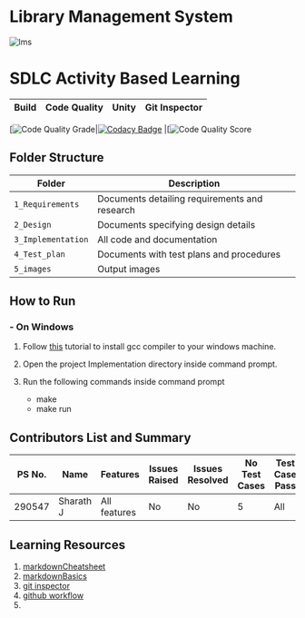 # Library Management System

![lms](![image](https://user-images.githubusercontent.com/79791451/125668201-c597e280-ed84-47f6-bfdf-167b28bf9357.png))

# SDLC Activity Based Learning

Build | Code Quality | Unity | Git Inspector
|---------|------------|-----------|----------------


[![Code Quality Grade](https://www.code-inspector.com/project/25046/status/svg)|[![Codacy Badge](https://app.codacy.com/project/badge/Grade/131169be5e754ba18ccadd0f3c64c84c)](https://www.codacy.com/gh/SHARATHJ1999/Mini_Project_on_C/dashboard?utm_source=github.com&amp;utm_medium=referral&amp;utm_content=SHARATHJ1999/Mini_Project_on_C&amp;utm_campaign=Badge_Grade) |[![Code Quality Score](https://www.code-inspector.com/project/25046/score/svg)


## Folder Structure

Folder             | Description
-------------------| -----------------------------------------
`1_Requirements`   | Documents detailing requirements and research
`2_Design`         | Documents specifying design details
`3_Implementation` | All code and documentation
`4_Test_plan`      | Documents with test plans and procedures
`5_images`         | Output images


## How to Run

### - On Windows

1. Follow [this](https://code.visualstudio.com/docs/languages/cpp) tutorial to install gcc compiler to your windows machine.

2. Open the project Implementation directory inside command prompt.
3. Run the following commands inside command prompt
   - make 
   - make run



## Contributors List and Summary

PS No. |  Name   |    Features    | Issues Raised |Issues Resolved|No Test Cases|Test Case Pass
-------|---------|----------------|----------------|---------------|-------------|--------------
290547 | Sharath J  | All features    | No     | No   | 5   | All     


## Learning Resources
1. [markdownCheatsheet](https://github.com/adam-p/markdown-here/wiki/Markdown-Cheatsheet)
2. [markdownBasics](https://guides.github.com/features/mastering-markdown/)
3. [git inspector](https://github.com/ejwa/gitinspector.git)
4. [github workflow](https://docs.github.com/en/actions/learn-github-action)
5. 
